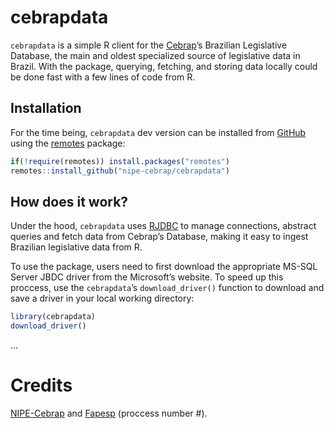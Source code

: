 
<!-- README.md is generated from README.Rmd. Please edit that file -->

# cebrapdata

<!-- badges: start -->
<!-- badges: end -->

`cebrapdata` is a simple R client for the
[Cebrap](https://cebrap.org.br/)’s Brazilian Legislative Database, the
main and oldest specialized source of legislative data in Brazil. With
the package, querying, fetching, and storing data locally could be done
fast with a few lines of code from R.

## Installation

For the time being, `cebrapdata` dev version can be installed from
[GitHub](https://github.com/) using the
[remotes](https://cran.r-project.org/web/packages/remotes/index.html)
package:

``` r
if(!require(remotes)) install.packages("remotes")
remotes::install_github("nipe-cebrap/cebrapdata")
```

## How does it work?

Under the hood, `cebrapdata` uses
[RJDBC](https://cran.r-project.org/web/packages/RJDBC/index.html) to
manage connections, abstract queries and fetch data from Cebrap’s
Database, making it easy to ingest Brazilian legislative data from R.

To use the package, users need to first download the appropriate MS-SQL
Server JBDC driver from the Microsoft’s website. To speed up this
proccess, use the `cebrapdata`’s `download_driver()` function to
download and save a driver in your local working directory:

``` r
library(cebrapdata)
download_driver()
```

…

# Credits

[NIPE-Cebrap](https://cebrap.org.br/nucleos/nucleo-instituicoes-politicas-e-eleicoes/)
and [Fapesp](https://fapesp.br/) (proccess number \#).
